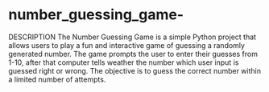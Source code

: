# number_guessing_game-
DESCRIPTION
The Number Guessing Game is a simple Python project that allows users to play a fun and interactive game of guessing a randomly generated number. The game prompts the user to enter their guesses from 1-10, after that computer tells weather the number which user input is guessed right or wrong. The objective is to guess the correct number within a limited number of attempts.
